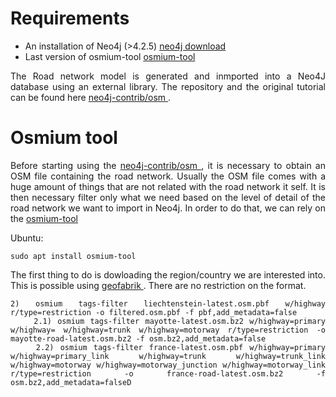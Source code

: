 
<html>
<head>
  
</head>
<body>
  
<h1>Requirements</h1>
 <ul>
  <li>An installation of Neo4j (>4.2.5) <a href="https://neo4j.com/download/"> neo4j download</a> </li>
  <li>Last version of osmium-tool <a href="https://osmcode.org/osmium-tool/manual.html"> osmium-tool</a></li>
</ul>
  
<div align="justify">
  The Road network model is generated and inmported into a Neo4J database using an external library. 
  The repository and the original tutorial can be found here <a href="https://github.com/neo4j-contrib/osm"> neo4j-contrib/osm </a>.
</div>

<h1>Osmium tool</h1>
<div align="justify">
  Before starting using the <a href="https://github.com/neo4j-contrib/osm"> neo4j-contrib/osm </a>, it is necessary to obtain an OSM file
  containing the road network. 
  Usually the OSM file comes with a huge amount of things that are not related with the road network it self. It is then necessary 
  filter only what we need based on the level of detail of the road network we want to import in Neo4j. In order to do that, we can rely on 
  the <a href="https://osmcode.org/osmium-tool/manual.html"> osmium-tool</a>
  
  Ubuntu:

   	sudo apt install osmium-tool
   
  The first thing to do is dowloading the region/country we are interested into. This is possible using  <a href="https://download.geofabrik.de/europe.html"> geofabrik </a> .
	There are no restriction on the format.

	

	2) osmium tags-filter liechtenstein-latest.osm.pbf w/highway r/type=restriction -o filtered.osm.pbf -f pbf,add_metadata=false
        2.1) osmium tags-filter mayotte-latest.osm.bz2 w/highway=primary w/highway= w/highway=trunk w/highway=motorway r/type=restriction -o mayotte-road-latest.osm.bz2 -f osm.bz2,add_metadata=false
        2.2) osmium tags-filter france-latest.osm.pbf w/highway=primary w/highway=primary_link w/highway=trunk w/highway=trunk_link w/highway=motorway w/highway=motorway_junction w/highway=motorway_link r/type=restriction -o france-road-latest.osm.bz2 -f osm.bz2,add_metadata=falseD
  
</div>
  

  
  

  
</body>
</html>
